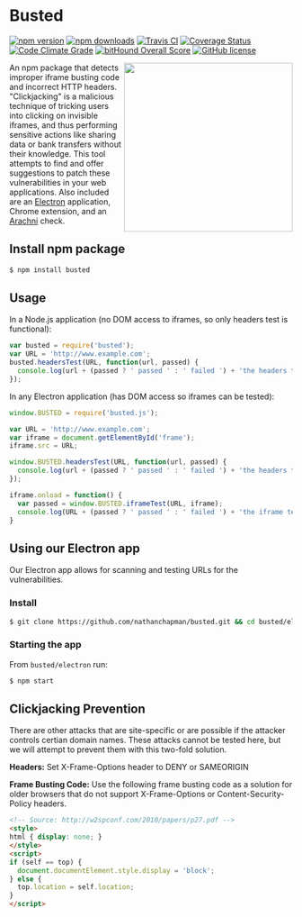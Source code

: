 # Busted
[![npm version](https://img.shields.io/npm/v/busted.svg)](https://www.npmjs.org/package/busted)
[![npm downloads](https://img.shields.io/npm/dt/busted.svg)](https://www.npmjs.org/package/busted)
[![Travis CI](https://travis-ci.org/nathanchapman/busted.svg)](https://travis-ci.org/nathanchapman/busted)
[![Coverage Status](https://coveralls.io/repos/github/nathanchapman/busted/badge.svg?branch=master)](https://coveralls.io/github/nathanchapman/busted?branch=master)
[![Code Climate Grade](https://codeclimate.com/github/nathanchapman/busted/badges/gpa.svg)](https://codeclimate.com/github/nathanchapman/busted)
[![bitHound Overall Score](https://www.bithound.io/github/nathanchapman/busted/badges/score.svg)](https://www.bithound.io/github/nathanchapman/busted)
[![GitHub license](https://img.shields.io/github/license/nathanchapman/busted.svg)](https://github.com/nathanchapman/busted/blob/master/LICENSE)

<img align="right" width="300" src="http://www.dafont.com/forum/attach/orig/5/5/554705.png">

An npm package that detects improper iframe busting code and incorrect HTTP headers. "Clickjacking" is a malicious technique of tricking users into clicking on invisible iframes, and thus performing sensitive actions like sharing data or bank transfers without their knowledge. This tool attempts to find and offer suggestions to patch these vulnerabilities in your web applications. Also included are an [Electron](http://electron.atom.io/) application, Chrome extension, and an [Arachni](http://www.arachni-scanner.com/) check.


## Install npm package
```sh
$ npm install busted
```

## Usage
In a Node.js application (no DOM access to iframes, so only headers test is functional):
```javascript
var busted = require('busted');
var URL = 'http://www.example.com';
busted.headersTest(URL, function(url, passed) {
  console.log(url + (passed ? ' passed ' : ' failed ') + 'the headers test.');
});
```

In any Electron application (has DOM access so iframes can be tested):
```javascript
window.BUSTED = require('busted.js');

var URL = 'http://www.example.com';
var iframe = document.getElementById('frame');
iframe.src = URL;

window.BUSTED.headersTest(URL, function(url, passed) {
  console.log(url + (passed ? ' passed ' : ' failed ') + 'the headers test.');
});

iframe.onload = function() {
  var passed = window.BUSTED.iframeTest(URL, iframe);
  console.log(URL + (passed ? ' passed ' : ' failed ') + 'the iframe test.');
}
```

## Using our Electron app
Our Electron app allows for scanning and testing URLs for the vulnerabilities.
### Install
```sh
$ git clone https://github.com/nathanchapman/busted.git && cd busted/electron && npm install
```
### Starting the app
From `busted/electron` run:
```sh
$ npm start
```

## Clickjacking Prevention
There are other attacks that are site-specific or are possible if the attacker controls certian domain names. These attacks cannot be tested here, but we will attempt to prevent them with this two-fold solution.

__Headers:__ Set X-Frame-Options header to DENY or SAMEORIGIN

__Frame Busting Code:__ Use the following frame busting code as a solution for older browsers that do not support X-Frame-Options or Content-Security-Policy headers.
```html
<!-- Source: http://w2spconf.com/2010/papers/p27.pdf -->
<style>
html { display: none; }
</style>
<script>
if (self == top) {
  document.documentElement.style.display = 'block';
} else {
  top.location = self.location;
}
</script>
```
